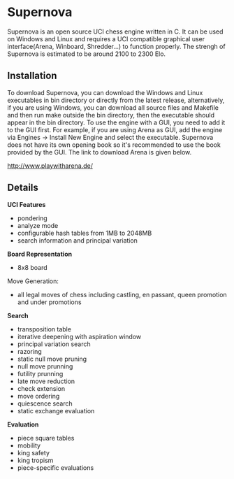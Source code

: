 # Supernova

Supernova is an open source UCI chess engine written in C. It can be used on Windows and Linux and requires a UCI compatible graphical user interface(Arena, Winboard, Shredder...) to function properly. The strengh of Supernova is estimated to be around 2100 to 2300 Elo.

Installation
--------
To download Supernova, you can download the Windows and Linux executables in bin directory or directly from the latest release, alternatively, if you are using Windows, you can download all source files and Makefile and then run make outside the bin directory, then the executable should appear in the bin directory. To use the engine with a GUI, you need to add it to the GUI first. For example, if you are using Arena as GUI, add the engine via Engines -> Install New Engine and select the executable. Supernova does not have its own opening book so it's recommended to use the book provided by the GUI. The link to download Arena is given below.

http://www.playwitharena.de/

Details
-------
**UCI Features**
* pondering  
* analyze mode  
* configurable hash tables from 1MB to 2048MB  
* search information and principal variation  

**Board Representation**
* 8x8 board  

Move Generation:  
* all legal moves of chess including castling, en passant, queen promotion and under promotions  

**Search** 
* transposition table  
* iterative deepening with aspiration window  
* principal variation search  
* razoring  
* static null move pruning  
* null move prunning  
* futility prunning  
* late move reduction  
* check extension  
* move ordering  
* quiescence search  
* static exchange evaluation

**Evaluation** 
* piece square tables  
* mobility  
* king safety  
* king tropism  
* piece-specific evaluations  
